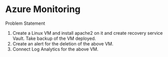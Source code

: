# Azure Monitoring

Problem Statement

 1. Create a Linux VM and install apache2 on it and create recovery service Vault. Take backup of the VM deployed.
 2. Create an alert for the deletion of the above VM.
 3. Connect Log Analytics for the above VM.
